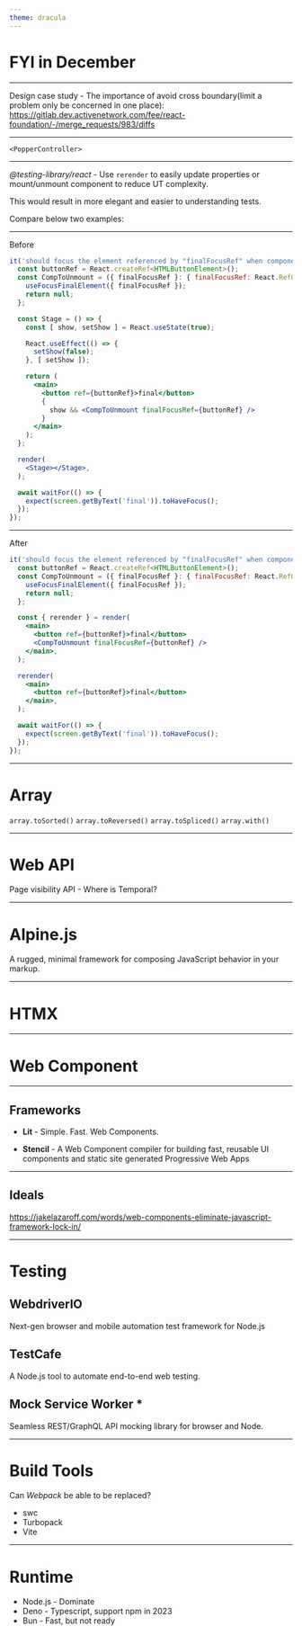 ```yaml
---
theme: dracula
---
```


# FYI in December

----

Design case study - The importance of avoid cross boundary(limit a problem only be concerned in one place): https://gitlab.dev.activenetwork.com/fee/react-foundation/-/merge_requests/983/diffs

----

`<PopperController>`

----

_@testing-library/react_ - Use `rerender` to easily update properties or mount/unmount component to reduce UT complexity.

This would result in more elegant and easier to understanding tests.

Compare below two examples:

----

Before

```jsx []
it('should focus the element referenced by "finalFocusRef" when component will unmount', async () => {
  const buttonRef = React.createRef<HTMLButtonElement>();
  const CompToUnmount = ({ finalFocusRef }: { finalFocusRef: React.RefObject<HTMLElement> }) => {
    useFocusFinalElement({ finalFocusRef });
    return null;
  };

  const Stage = () => {
    const [ show, setShow ] = React.useState(true);

    React.useEffect(() => {
      setShow(false);
    }, [ setShow ]);

    return (
      <main>
        <button ref={buttonRef}>final</button>
        {
          show && <CompToUnmount finalFocusRef={buttonRef} />
        }
      </main>
    );
  };

  render(
    <Stage></Stage>,
  );

  await waitFor(() => {
    expect(screen.getByText('final')).toHaveFocus();
  });
});
```
<!-- .element: style="font-size: 7.5pt" -->

----

After

```jsx [8-19]
it('should focus the element referenced by "finalFocusRef" when component will unmount', async () => {
  const buttonRef = React.createRef<HTMLButtonElement>();
  const CompToUnmount = ({ finalFocusRef }: { finalFocusRef: React.RefObject<HTMLElement> }) => {
    useFocusFinalElement({ finalFocusRef });
    return null;
  };

  const { rerender } = render(
    <main>
      <button ref={buttonRef}>final</button>
      <CompToUnmount finalFocusRef={buttonRef} />
    </main>,
  );

  rerender(
    <main>
      <button ref={buttonRef}>final</button>
    </main>,
  );

  await waitFor(() => {
    expect(screen.getByText('final')).toHaveFocus();
  });
});
```
<!-- .element: style="font-size: 9.5pt" -->

---

# Array

`array.toSorted()`
`array.toReversed()`
`array.toSpliced()`
`array.with()`

---

# Web API

Page visibility API -
Where is Temporal?

---

# Alpine.js

A rugged, minimal framework for composing JavaScript behavior in your markup.

---

# HTMX

---

# Web Component

----

## Frameworks

* **Lit** - Simple. Fast. Web Components.

* **Stencil** - A Web Component compiler for building fast, reusable UI components and static site generated Progressive Web Apps

----

## Ideals

https://jakelazaroff.com/words/web-components-eliminate-javascript-framework-lock-in/

---

# Testing

## WebdriverIO

Next-gen browser and mobile automation test framework for Node.js

## TestCafe

A Node.js tool to automate end-to-end web testing.

## Mock Service Worker *

Seamless REST/GraphQL API mocking library for browser and Node.

---

# Build Tools

Can _Webpack_ be able to be replaced?

* swc
* Turbopack
* Vite

---

# Runtime

* Node.js - Dominate
* Deno - Typescript, support npm in 2023
* Bun - Fast, but not ready
